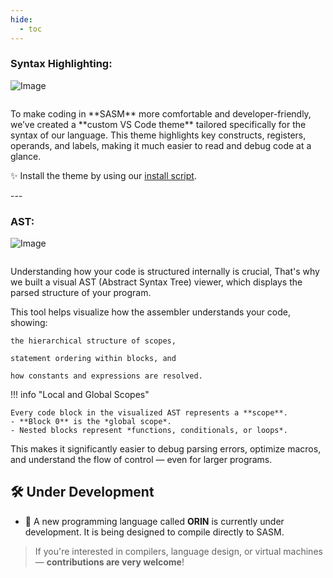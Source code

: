 ```yaml
---
hide:
  - toc
---
```


### **Syntax Highlighting:**

![Image](../assets/vs_theme.png)

```title="INFO"
```
<div class="result" markdown>
To make coding in **SASM** more comfortable and developer-friendly, 
we’ve created a **custom VS Code theme** tailored specifically for 
the syntax of our language. This theme highlights key constructs, 
registers, operands, and labels, making it much easier to 
read and debug code at a glance.

✨ Install the theme by using our [install script](../Getting-Started#HIGHLIGHT-ON-LINUX).
</div>
---

### **AST:**

![Image](../assets/AST_Examples/helloWorld.png)
```title="INFO"
```
<div class="result" markdown>
Understanding how your code is structured internally is crucial, 
That's why we built a visual AST (Abstract Syntax Tree) viewer, 
which displays the parsed structure of your program.

This tool helps visualize how the assembler understands your code, showing:

    the hierarchical structure of scopes,

    statement ordering within blocks, and

    how constants and expressions are resolved.

!!! info "Local and Global Scopes"

    Every code block in the visualized AST represents a **scope**.
    - **Block 0** is the *global scope*.
    - Nested blocks represent *functions, conditionals, or loops*.

This makes it significantly easier to debug parsing errors, optimize macros, and understand the flow of control — even for larger programs.
</div>

## 🛠 Under Development

- 🔧 A new programming language called **ORIN** is currently under development. It is being designed to compile directly to SASM.

> If you're interested in compilers, language design, or virtual machines — **contributions are very welcome**!
